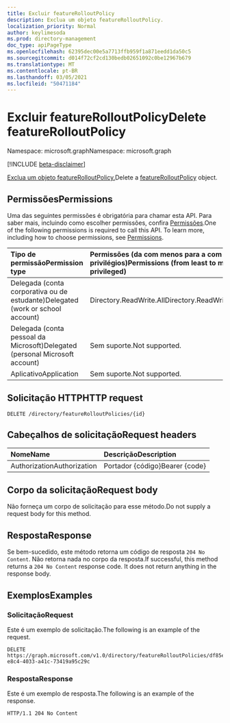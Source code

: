 ```yaml
---
title: Excluir featureRolloutPolicy
description: Exclua um objeto featureRolloutPolicy.
localization_priority: Normal
author: keylimesoda
ms.prod: directory-management
doc_type: apiPageType
ms.openlocfilehash: 62395dec00e5a7713ffb959f1a871eedd1da50c5
ms.sourcegitcommit: d014f72cf2cd130bedb02651092c0be12967b679
ms.translationtype: MT
ms.contentlocale: pt-BR
ms.lasthandoff: 03/05/2021
ms.locfileid: "50471184"
---
```

# <a name="delete-featurerolloutpolicy"></a><span data-ttu-id="bea00-103">Excluir featureRolloutPolicy</span><span class="sxs-lookup"><span data-stu-id="bea00-103">Delete featureRolloutPolicy</span></span>

<span data-ttu-id="bea00-104">Namespace: microsoft.graph</span><span class="sxs-lookup"><span data-stu-id="bea00-104">Namespace: microsoft.graph</span></span>

[!INCLUDE [beta-disclaimer](../../includes/beta-disclaimer.md)]

<span data-ttu-id="bea00-105">[Exclua um objeto featureRolloutPolicy.](../resources/featurerolloutpolicy.md)</span><span class="sxs-lookup"><span data-stu-id="bea00-105">Delete a [featureRolloutPolicy](../resources/featurerolloutpolicy.md) object.</span></span>

## <a name="permissions"></a><span data-ttu-id="bea00-106">Permissões</span><span class="sxs-lookup"><span data-stu-id="bea00-106">Permissions</span></span>

<span data-ttu-id="bea00-p101">Uma das seguintes permissões é obrigatória para chamar esta API. Para saber mais, incluindo como escolher permissões, confira [Permissões](/graph/permissions-reference).</span><span class="sxs-lookup"><span data-stu-id="bea00-p101">One of the following permissions is required to call this API. To learn more, including how to choose permissions, see [Permissions](/graph/permissions-reference).</span></span>

| <span data-ttu-id="bea00-109">Tipo de permissão</span><span class="sxs-lookup"><span data-stu-id="bea00-109">Permission type</span></span>                        | <span data-ttu-id="bea00-110">Permissões (da com menos para a com mais privilégios)</span><span class="sxs-lookup"><span data-stu-id="bea00-110">Permissions (from least to most privileged)</span></span> |
|:---------------------------------------|:--------------------------------------------|
| <span data-ttu-id="bea00-111">Delegada (conta corporativa ou de estudante)</span><span class="sxs-lookup"><span data-stu-id="bea00-111">Delegated (work or school account)</span></span>     | <span data-ttu-id="bea00-112">Directory.ReadWrite.All</span><span class="sxs-lookup"><span data-stu-id="bea00-112">Directory.ReadWrite.All</span></span> |
| <span data-ttu-id="bea00-113">Delegada (conta pessoal da Microsoft)</span><span class="sxs-lookup"><span data-stu-id="bea00-113">Delegated (personal Microsoft account)</span></span> | <span data-ttu-id="bea00-114">Sem suporte.</span><span class="sxs-lookup"><span data-stu-id="bea00-114">Not supported.</span></span> |
| <span data-ttu-id="bea00-115">Aplicativo</span><span class="sxs-lookup"><span data-stu-id="bea00-115">Application</span></span>                            | <span data-ttu-id="bea00-116">Sem suporte.</span><span class="sxs-lookup"><span data-stu-id="bea00-116">Not supported.</span></span> |

## <a name="http-request"></a><span data-ttu-id="bea00-117">Solicitação HTTP</span><span class="sxs-lookup"><span data-stu-id="bea00-117">HTTP request</span></span>

<!-- { "blockType": "ignored" } -->

```http
DELETE /directory/featureRolloutPolicies/{id}
```

## <a name="request-headers"></a><span data-ttu-id="bea00-118">Cabeçalhos de solicitação</span><span class="sxs-lookup"><span data-stu-id="bea00-118">Request headers</span></span>

| <span data-ttu-id="bea00-119">Nome</span><span class="sxs-lookup"><span data-stu-id="bea00-119">Name</span></span>          | <span data-ttu-id="bea00-120">Descrição</span><span class="sxs-lookup"><span data-stu-id="bea00-120">Description</span></span>   |
|:--------------|:--------------|
| <span data-ttu-id="bea00-121">Authorization</span><span class="sxs-lookup"><span data-stu-id="bea00-121">Authorization</span></span> | <span data-ttu-id="bea00-122">Portador {código}</span><span class="sxs-lookup"><span data-stu-id="bea00-122">Bearer {code}</span></span> |

## <a name="request-body"></a><span data-ttu-id="bea00-123">Corpo da solicitação</span><span class="sxs-lookup"><span data-stu-id="bea00-123">Request body</span></span>

<span data-ttu-id="bea00-124">Não forneça um corpo de solicitação para esse método.</span><span class="sxs-lookup"><span data-stu-id="bea00-124">Do not supply a request body for this method.</span></span>

## <a name="response"></a><span data-ttu-id="bea00-125">Resposta</span><span class="sxs-lookup"><span data-stu-id="bea00-125">Response</span></span>

<span data-ttu-id="bea00-p102">Se bem-sucedido, este método retorna um código de resposta `204 No Content`. Não retorna nada no corpo da resposta.</span><span class="sxs-lookup"><span data-stu-id="bea00-p102">If successful, this method returns a `204 No Content` response code. It does not return anything in the response body.</span></span>

## <a name="examples"></a><span data-ttu-id="bea00-128">Exemplos</span><span class="sxs-lookup"><span data-stu-id="bea00-128">Examples</span></span>

### <a name="request"></a><span data-ttu-id="bea00-129">Solicitação</span><span class="sxs-lookup"><span data-stu-id="bea00-129">Request</span></span>

<span data-ttu-id="bea00-130">Este é um exemplo de solicitação.</span><span class="sxs-lookup"><span data-stu-id="bea00-130">The following is an example of the request.</span></span>
<!-- {
  "blockType": "request",
  "name": "delete_featurerolloutpolicy"
}-->

```http
DELETE https://graph.microsoft.com/v1.0/directory/featureRolloutPolicies/df85e4d9-e8c4-4033-a41c-73419a95c29c
```

### <a name="response"></a><span data-ttu-id="bea00-131">Resposta</span><span class="sxs-lookup"><span data-stu-id="bea00-131">Response</span></span>

<span data-ttu-id="bea00-132">Este é um exemplo de resposta.</span><span class="sxs-lookup"><span data-stu-id="bea00-132">The following is an example of the response.</span></span>

<!-- {
  "blockType": "response",
  "truncated": true
} -->

```http
HTTP/1.1 204 No Content
```

<!-- uuid: 16cd6b66-4b1a-43a1-adaf-3a886856ed98
2019-02-04 14:57:30 UTC -->
<!-- {
  "type": "#page.annotation",
  "description": "Delete featureRolloutPolicy",
  "keywords": "",
  "section": "documentation",
  "tocPath": ""
}-->


